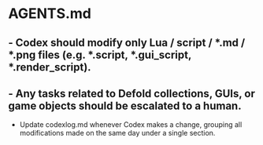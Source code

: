 # AGENTS.md
## - Codex should modify only Lua / script / *.md / *.png files (e.g. *.script, *.gui_script, *.render_script).
## - Any tasks related to Defold collections, GUIs, or game objects should be escalated to a human.
- Update codexlog.md whenever Codex makes a change, grouping all modifications made on the same day under a single section.